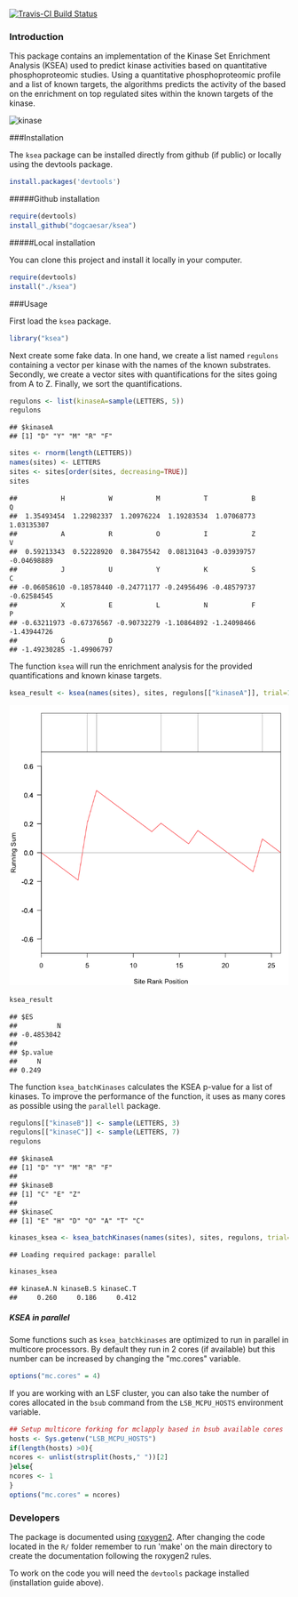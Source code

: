 [![Travis-CI Build Status](https://travis-ci.org/evocellnet/ksea.svg?branch=master)](https://travis-ci.org/evocellnet/ksea)

### Introduction

This package contains an implementation of the Kinase Set Enrichment Analysis (KSEA) used to predict kinase activities based on quantitative phosphoproteomic studies. Using a quantitative phosphoproteomic profile and a list of known targets, the algorithms predicts the activity of the based on the enrichment on top regulated sites within the known targets of the kinase.

![kinase](./kinase_GSEA.png)

###Installation

The `ksea` package can be installed directly from github (if public) or locally using the devtools package.


```r
install.packages('devtools')
```

#####Github installation


```r
require(devtools)
install_github("dogcaesar/ksea")
```

#####Local installation

You can clone this project and install it locally in your computer.


```r
require(devtools)
install("./ksea")
```

###Usage

First load the `ksea` package.


```r
library("ksea")
```

Next create some fake data. In one hand, we create a list named `regulons` containing a vector per kinase with the names of the known substrates. Secondly, we create a vector sites with quantifications for the sites going from A to Z. Finally, we sort the quantifications.


```r
regulons <- list(kinaseA=sample(LETTERS, 5))
regulons
```

```
## $kinaseA
## [1] "D" "Y" "M" "R" "F"
```

```r
sites <- rnorm(length(LETTERS))
names(sites) <- LETTERS
sites <- sites[order(sites, decreasing=TRUE)]
sites
```

```
##           H           W           M           T           B           Q 
##  1.35493454  1.22982337  1.20976224  1.19283534  1.07068773  1.03135307 
##           A           R           O           I           Z           V 
##  0.59213343  0.52228920  0.38475542  0.08131043 -0.03939757 -0.04698889 
##           J           U           Y           K           S           C 
## -0.06058610 -0.18578440 -0.24771177 -0.24956496 -0.48579737 -0.62584545 
##           X           E           L           N           F           P 
## -0.63211973 -0.67376567 -0.90732279 -1.10864892 -1.24098466 -1.43944726 
##           G           D 
## -1.49230285 -1.49906797
```

The function `ksea` will run the enrichment analysis for the provided quantifications and known kinase targets.


```r
ksea_result <- ksea(names(sites), sites, regulons[["kinaseA"]], trial=1000, significance = TRUE)
```

![plot of chunk ksea](figure/ksea-1.png) 

```r
ksea_result
```

```
## $ES
##          N 
## -0.4853042 
## 
## $p.value
##     N 
## 0.249
```

The function `ksea_batchKinases` calculates the KSEA p-value for a list of kinases. To improve the performance of the function, it uses as many cores as possible using the `parallell` package.


```r
regulons[["kinaseB"]] <- sample(LETTERS, 3)
regulons[["kinaseC"]] <- sample(LETTERS, 7)
regulons
```

```
## $kinaseA
## [1] "D" "Y" "M" "R" "F"
## 
## $kinaseB
## [1] "C" "E" "Z"
## 
## $kinaseC
## [1] "E" "H" "D" "O" "A" "T" "C"
```

```r
kinases_ksea <- ksea_batchKinases(names(sites), sites, regulons, trial=1000)
```

```
## Loading required package: parallel
```

```r
kinases_ksea
```

```
## kinaseA.N kinaseB.S kinaseC.T 
##     0.260     0.186     0.412
```

##### KSEA in parallel #####

Some functions such as `ksea_batchkinases` are optimized to run in parallel in multicore processors. By default they run in 2 cores (if available) but this number can be increased by changing the "mc.cores" variable.


```r
options("mc.cores" = 4)
```

If you are working with an LSF cluster, you can also take the number of cores allocated in the `bsub` command from the `LSB_MCPU_HOSTS` environment variable.


```r
## Setup multicore forking for mclapply based in bsub available cores
hosts <- Sys.getenv("LSB_MCPU_HOSTS")
if(length(hosts) >0){
ncores <- unlist(strsplit(hosts," "))[2]
}else{
ncores <- 1
}
options("mc.cores" = ncores)
```



### Developers

The package is documented using [roxygen2](http://cran.r-project.org/web/packages/roxygen2/index.html). After changing the code located in the `R/` folder remember to run 'make' on the main directory to create the documentation following the roxygen2 rules.

To work on the code you will need the `devtools` package installed (installation guide above).
